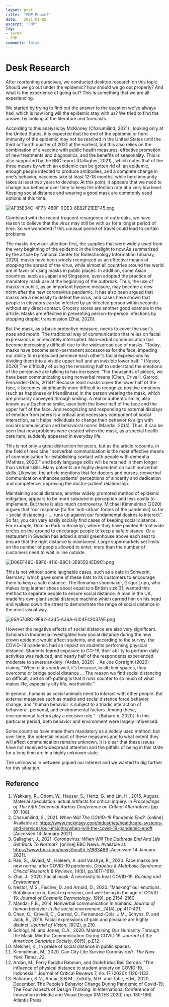 ```yaml
---
layout: post
title:  "FMP Phase2"
date:   2021-01-02
excerpt: "FMP"
tag:
- Term4
- FMP
comments: false
---
```


# Desk Research

After reorienting ourselves, we conducted desktop research on this topic. Should we go out under the epidemic? how should we go out properly? And what is the experience of going out? This is something that we are all experiencing.

We started by trying to find out the answer to the question we've always had, which is how long will the epidemic stay with us? We tried to find the answer by looking at the literature and forecasts.

According to this analysis by McKinney (Charumilind, 2021) , looking only at the United States, it is expected that the end of the epidemic or herd immunity of the epidemic may not be reached in the United States until the third or fourth quarter of 2021 at the earliest, but this also relies on the combination of a vaccine with public health measures, effective promotion of new treatments and diagnostics, and the benefits of seasonality. This is also supported by the BBC report (Gallagher, 2021) , which notes that of the three means by which an epidemic can be gotten rid of: an epidemic, enough people infected to produce antibodies, and a complete change in one's behavior, vaccines take at least 12-18 months, while herd immunity takes at least two years to develop. At this point, it appears that we need to change our behavior over time to keep the infection rate at a very low level. Keeping social distance and wearing a good mask are commonly used options at this time.

![AF35E34C-4F73-480F-9DE3-8E82F21EEF45.png](https://i.loli.net/2021/01/18/ZNKSU9ubcOTCH6i.png)

Combined with the recent frequent resurgence of outbreaks, we have reason to believe that the virus may still be with us for a longer period of time. So we wondered if this unusual period of travel could lead to certain problems.

The masks drew our attention first, the supplies that were widely used from the very beginning of the epidemic in the limelight to now.As summarized by the article by National Center for Biotechnology Information (Shanay, 2020), masks have been widely recognized as an effective means of stopping the spread of the virus, while almost all countries around the world are in favor of using masks in public places. In addition, some Asian countries, such as Japan and Singapore, even adopted the practice of mandatory mask use at the beginning of the outbreak. Thus, the use of masks in public, as an important hygiene measure, may become a new norm after the new coronavirus pandemic. It has also been argued that masks are a necessity to defeat the virus, and cases have shown that people in elevators can be infected by an infected person within seconds without any direct contact. Grocery stores are another good example in the article. Masks are effective in preventing person-to-person infections by stopping droplet transmission (Zhai, 2020).

But the mask, as a basic protective measure, needs to cover the user's nose and mouth. The traditional way of communication that relies on facial expressions is immediately interrupted. Non-verbal communication has become increasingly difficult due to the widespread use of masks. "Today, masks have become semi-permanent accessories for the face, impeding our ability to express and perceive each other's facial expressions by dividing them into a visible upper half and an invisible lower half. ” (Nestor, 2020) The difficulty of using the remaining half to understand the emotions of the person we are talking to has increased. "For thousands of pieces, we have been communicating using nonverbal means (Chen, Crivelli, Garrod, Fernandez-Dols, 2014)” Because most masks cover the lower half of the face, it becomes significantly more difficult to recognize positive emotions (such as happiness or friendliness) in the person wearing the mask, which are primarily conveyed through smiling. A real or authentic smile, also known as a Duchenne smile, uses both the lower half of the face and the upper half of the face. And recognizing and responding to external displays of emotion from peers is a critical and necessary component of social interaction, as it helps individuals to change their behavior to align with social communication and behavioral norms (Mandal, 2014). Thus, it can be seen that new problems were created when the mask, as a special health care item, suddenly appeared in everyday life.

This is not only a great distraction for peers, but as the article recounts, in the field of medicine "nonverbal communication is the most effective means of communication for establishing contact with people with dementia  (Mathias, 2020)" and body language skills will be retained in them longer than verbal skills. Many patients are highly dependent on such nonverbal skills. Likewise, the article mentions that for doctors and nurses, nonverbal communication enhances patients' perceptions of sincerity and dedication and competence, improving the doctor-patient relationship.

Maintaining social distance, another widely promoted method of epidemic mitigation, appears to be more subdued in perception and less costly to implement. But there is also much controversy. Michael Kimmelman (2020) argues that ”our response [to the ‘anti-urban’ forces of the pandemic] so far – social distancing – … runs up against our fundamental desires to interact”.  So far, you can very easily socially find cases of keeping social distance. For example, Domino Park in Brooklyn, where they have painted 8-foot wide circles on the ground to encourage people to keep a safe distance. Or a restaurant in Sweden has added a small greenhouse above each seat to ensure that the right distance is maintained. Large supermarkets set limits on the number of people allowed to enter, more than the number of customers need to wait in line outside.

![D06EF48C-B9F6-4116-B8C1-3E95504ED9C1.png](https://i.loli.net/2021/01/18/76qHsN9keiWpLlA.png)

This is not without some laughable cases, such as a cafe in Schwerin, Germany, which gave some of these hats to its customers to encourage them to keep a safe distance. The Romanian shoemaker, Grigor Lupu, who makes long leather shoes about equal to a British size 31, wanted this method to separate people to ensure social distance. A man in the UK, made his own giant social distance machine which carried him on his head and walked down the street to demonstrate the range of social distance in the most visual way.

![66A570BC-9F92-4345-A36A-6104F42037AE.png](https://i.loli.net/2021/01/18/8NHDnBWukljKTLp.png)

However the negative effects of social distance are also very significant. Scholars in Indonesia investigated how social distance during the new crown epidemic would affect students, and according to the survey, the COVID-19 pandemic had an impact on students performing physical distance. Students feared exposure to CO-19, their ability to perform daily activities was reduced, and nearly half of the respondents experienced moderate to severe anxiety（Ardan, 2020）. As Joe Cortright (2020) claims, “When cities work well, it’s because, in all their spaces, they overcome or bridge social distance … The reason we find social distancing so difficult, and so off-putting is that it runs counter to so much of what makes life, especially city life, worthwhile.”

In general, humans as social animals need to interact with other people. But external measures such as masks and social distance force behavior change, and "human behavior is subject to a triadic interaction of behavioral, personal, and environmental factors. Among these, environmental factors play a decisive role." （Baharom, 2020）In this particular period, both behavior and environment were largely influenced.

Some countries have made them mandatory as a widely used method, but over time, the potential impact of these measures and to what extent they will affect communication remains unknown. It is clear that these issues have not received widespread attention and the pitfalls of being in this state for a long time are in a highly unknown state.

The unknowns in between piqued our interest and we wanted to dig further for this situation.



## Reference

1. Wakkary, R., Odom, W., Hauser, S., Hertz, G. and Lin, H., 2015, August. Material speculation: actual artifacts for critical inquiry. In *Proceedings of The Fifth Decennial Aarhus Conference on Critical Alternatives* (pp. 97-108).
2. Charumilind, S., 2021. *When Will The COVID-19 Pandemic End?*. [online] Available at: <https://www.mckinsey.com/industries/healthcare-systems-and-services/our-insights/when-will-the-covid-19-pandemic-end#> [Accessed 14 January 2021].
3. Gallagher, J., 2021. *Coronavirus: When Will The Outbreak End And Life Get Back To Normal?*. [online] BBC News. Available at: <https://www.bbc.com/news/health-51963486> [Accessed 14 January 2021].
4. Rab, S., Javaid, M., Haleem, A. and Vaishya, R., 2020. Face masks are new normal after COVID-19 pandemic. *Diabetes & Metabolic Syndrome: Clinical Research & Reviews*, *14*(6), pp.1617-1619.
5. Zhai, J., 2020. Facial mask: A necessity to beat COVID-19. *Building and Environment*.
6. Nestor, M.S., Fischer, D. and Arnold, D., 2020. “Masking” our emotions: Botulinum toxin, facial expression, and well‐being in the age of COVID‐19. *Journal of Cosmetic Dermatology*, *19*(9), pp.2154-2160.
7. Mandal, F.B., 2014. Nonverbal communication in humans. *Journal of human behavior in the social environment*, *24*(4), pp.417-421.
8. Chen, C., Crivelli, C., Garrod, O., Fernandez-Dols, J.M., Schyns, P. and Jack, R., 2016. Facial expressions of pain and pleasure are highly distinct. *Journal of Vision*, *16*(12), p.210.
9. Schlögl, M. and Jones, C.A., 2020. Maintaining Our Humanity Through the Mask: Mindful Communication During COVID‐19. *Journal of the American Geriatrics Society*, *68*(5), p.E12.
10. Melcher, K., In praise of social distance in public spaces.
11. Kimmelman, M., 2020. Can City Life Survive Coronavirus?. *The New York Times*, *22*.
12. Ardan, M., Ferry Fadzlul Rahman, and Godefridus Bali Geroda. “The influence of physical distance to student anxiety on COVID-19, Indonesia.” Journal of Critical Reviews 7, no. 17 (2020): 1126-1132.
13. Baharom, S.N., Anuar, S.B.M., Zolkifly, N.H. and Tahir, H.M., 2020, December. The People’s Behavior Change During Pandemic of Covid-19; The Four Aspects of Design Thinking. In International Conference of Innovation in Media and Visual Design (IMDES 2020) (pp. 180-186). Atlantis Press.

